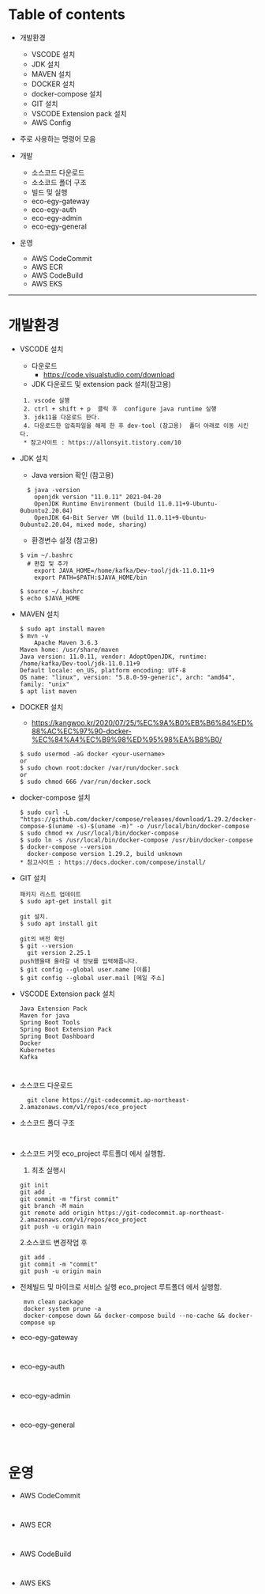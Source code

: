 # Table of contents 
* 개발환경 
    * VSCODE 설치
    * JDK 설치
    * MAVEN 설치
    * DOCKER 설치
    * docker-compose 설치
    * GIT 설치
    * VSCODE Extension pack 설치
    * AWS Config


* 주로 사용하는 명령어 모음

* 개발 
    * 소스코드 다운로드
    * 소소코드 폴더 구조
    * 빌드 및 실행
    * eco-egy-gateway 
    * eco-egy-auth
    * eco-egy-admin
    * eco-egy-general

* 운영
    * AWS CodeCommit
    * AWS ECR
    * AWS CodeBuild
    * AWS EKS

    
---  


# 개발환경
- VSCODE 설치
    - 다운로드
      * https://code.visualstudio.com/download
    - JDK 다운로드 및 extension pack 설치(참고용)
     
    ```
     1. vscode 실행
     2. ctrl + shift + p  클릭 후  configure java runtime 실행 
     3. jdk11을 다운로드 한다.
     4. 다운로드한 압축파일을 해제 한 후 dev-tool (참고용)  폴더 아래로 이동 시킨다.         
     * 참고사이트 : https://allonsyit.tistory.com/10
    ```

- JDK 설치
    - Java version 확인 (참고용)
    ```
      $ java -version
        openjdk version "11.0.11" 2021-04-20
        OpenJDK Runtime Environment (build 11.0.11+9-Ubuntu-0ubuntu2.20.04)
        OpenJDK 64-Bit Server VM (build 11.0.11+9-Ubuntu-0ubuntu2.20.04, mixed mode, sharing)            
    ```

    
    - 환경변수 설정 (참고용)
    ```
    $ vim ~/.bashrc
      # 편집 및 추가
        export JAVA_HOME=/home/kafka/Dev-tool/jdk-11.0.11+9
        export PATH=$PATH:$JAVA_HOME/bin  
       
    $ source ~/.bashrc       
    $ echo $JAVA_HOME
    ```

- MAVEN 설치
    ```
    $ sudo apt install maven
    $ mvn -v
    	Apache Maven 3.6.3
	Maven home: /usr/share/maven
	Java version: 11.0.11, vendor: AdoptOpenJDK, runtime: /home/kafka/Dev-tool/jdk-11.0.11+9
	Default locale: en_US, platform encoding: UTF-8
	OS name: "linux", version: "5.8.0-59-generic", arch: "amd64", family: "unix"
    $ apt list maven    
    ```

- DOCKER 설치
    * https://kangwoo.kr/2020/07/25/%EC%9A%B0%EB%B6%84%ED%88%AC%EC%97%90-docker-%EC%84%A4%EC%B9%98%ED%95%98%EA%B8%B0/
    
    ```  
    $ sudo usermod -aG docker <your-username>
    or
    $ sudo chown root:docker /var/run/docker.sock 
    or
    $ sudo chmod 666 /var/run/docker.sock
    ```
- docker-compose 설치
   ```
   $ sudo curl -L "https://github.com/docker/compose/releases/download/1.29.2/docker-compose-$(uname -s)-$(uname -m)" -o /usr/local/bin/docker-compose
   $ sudo chmod +x /usr/local/bin/docker-compose
   $ sudo ln -s /usr/local/bin/docker-compose /usr/bin/docker-compose
   $ docker-compose --version
     docker-compose version 1.29.2, build unknown
   * 참고사이트 : https://docs.docker.com/compose/install/
   ```
   
- GIT 설치
   ```
   패키지 리스트 업데이트
   $ sudo apt-get install git
    
   git 설치.
   $ sudo apt install git
    
   git의 버전 확인
   $ git --version
     git version 2.25.1
   push했을때 올라갈 내 정보를 입력해줍니다.
   $ git config --global user.name [이름]
   $ git config --global user.mail [메일 주소]
   ```

- VSCODE Extension pack 설치
   ```
   Java Extension Pack
   Maven for java
   Spring Boot Tools
   Spring Boot Extension Pack
   Spring Boot Dashboard
   Docker
   Kubernetes
   Kafka    
   ```

#  

- 소스코드 다운로드
  ```
    git clone https://git-codecommit.ap-northeast-2.amazonaws.com/v1/repos/eco_project
  ```

- 소스코드 폴더 구조
  ```
        
  ```
- 소스코드 커밋
  eco_project 루트폴더 에서 실행함.  
  1. 최초 실행시
  ```
  git init
  git add .
  git commit -m "first commit"
  git branch -M main
  git remote add origin https://git-codecommit.ap-northeast-2.amazonaws.com/v1/repos/eco_project
  git push -u origin main
  ```
  2.소스코드 변경작업 후
  ```
  git add .
  git commit -m "commit"
  git push -u origin main
  
  ```
  
- 전체빌드 및 마이크로 서비스 실행
  eco_project 루트폴더 에서 실행함.
  ```
   mvn clean package
   docker system prune -a
   docker-compose down && docker-compose build --no-cache && docker-compose up
  ```
- eco-egy-gateway 
  ```
        
    ``` 
- eco-egy-auth
    ```
        
    ```
- eco-egy-admin
    ```
        
    ```
- eco-egy-general
    ```
        
    ```


# 운영
- AWS CodeCommit
    ```
        
    ```
- AWS ECR
    ```
        
    ``` 
- AWS CodeBuild
    ```
        
    ``` 
- AWS EKS
    ```
        
    ```
    
